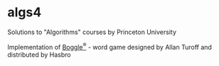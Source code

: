 # algs4
Solutions to "Algorithms" courses by Princeton University

Implementation of <a href="releases">Boggle<sup>®</sup></a> - word game designed by Allan Turoff and distributed by Hasbro
